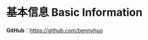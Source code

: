 
<!--
**Dexter-Huang/Dexter-Huang** is a ✨ _special_ ✨ repository because its `README.md` (this file) appears on your GitHub profile.

Here are some ideas to get you started:

- 🔭 I’m currently working on ...
- 🌱 I’m currently learning ...
- 👯 I’m looking to collaborate on ...
- 🤔 I’m looking for help with ...
- 💬 Ask me about ...
- 📫 How to reach me: ...
- 😄 Pronouns: ...
- ⚡ Fun fact: ...
-->
# 基本信息 Basic Information
<!--
前腾讯客户端高级工程师、猿辅导（看云集团）资深客户端工程师。[Google 开发者专家（GDE）](https://g.dev/Dexter-Huang)，Kotlin 方向。
 
Former Tencent Senior Android Developer. Now work at Kanyun. Inc. [Google Developer Expert (GDE)](https://g.dev/bennyhuo) in Kotlin.
-->
<!--

# 个人频道 Channels

* **GitHub**: [Dexter-Huang](https://github.com/Dexter-Huang)
* **YouTube：[霍丙乾 bennyhuo](https://www.youtube.com/channel/UCt47g8sEoUkI6R855ol3Gdw)**
* **bilibili：[霍丙乾 bennyhuo](https://space.bilibili.com/28615855)**
* **知识星球：bennyhuo**
* **微信公众号：霍丙乾 bennyhuo**


# 技能概述 Skills

[![Top Langs](https://github-readme-stats.vercel.app/api/top-langs/?username=Dexter-Huang&hide=HTML,css,php&layout=compact&show_icons=true)](https://github.com/anuraghazra/github-readme-stats)

[![Anurag's GitHub stats](https://github-readme-stats.vercel.app/api?username=Dexter-Huang&show_icons=true)](https://github.com/anuraghazra/github-readme-stats)



# 出版书籍 Published Books



2020.06 **[《深入理解 Kotlin 协程》](https://item.jd.com/12898592.html)** 

Jun 2020 **[Understanding Kotlin Coroutines](https://item.jd.com/12898592.html)**

2023.08 **[《深入实践 Kotlin 元编程》](https://item.jd.com/10081757341486.html)**

Aug 2023 **[Kotlin Metaprogramming in Action](https://item.jd.com/10081757341486.html)**

# 大会分享 Talks

* 2023.05 北京 KUG: **[你想知道的 Jetpack Compose 的编译器黑魔法](https://www.bilibili.com/video/BV1ck4y1j7Pa/)**
* 2023.04 GDG 社区说: **[如何开发一款 Kotlin 编译器插件？](https://www.bilibili.com/video/BV1Rm4y127hj/)**
* 2022.09 GDG 社区说: **[KLUE：Kotlin 多平台特性的妙用：统一 JS 调用 Native 函数的体验](https://www.bilibili.com/video/BV1ye4y1Y728)**
* 2021.11/2021.12 Kotlin 中文大会 & GDG Devfest: **[Kotlin 元编程：从注解处理器 KAPT到符号处理器 KSP](https://www.bilibili.com/video/BV1JY411H7pb)**
* 2021.07 GDG 社区说: **[Kotlin 编译器插件：我们究竟在期待什么](https://www.bilibili.com/video/BV1Tf4y157ku)**
* 2020.11 2020 全球移动开发者峰会 & GDG Kotlin Day: **[Kotlin多平台在移动端应用与展望](https://live.csdn.net/room/zxff716/Dl55vGUZ)**
* 2020.05 2020 GDG Android 11 Meetup: **[Kotlin 协程那些事儿](https://www.bilibili.com/video/BV1MV411z7pM)**
* 2018.11 2018 JetBrains 北京开发者大会: **[如何优雅的使用 Kotlin Data Class](https://v.qq.com/x/page/n08227okqh9.html)**
* 2017.11 2017 Android 技术大会: **[效率的抉择 - 将 Kotlin 投入 Android 应用开发当中 ](http://play.itdks.com/watch/3740769?player=)**

- May 2023, Beijing KUG: **[Secrets in the Compiler Plugin of Jetpack Compose You Want to Know](https://www.bilibili.com/video/BV1ck4y1j7Pa/)**
- Apr 2023, GDG CTalk: **[How to Develop a Kotlin Compiler Plugin?](https://www.bilibili.com/video/BV1Rm4y127hj/)**
- Sep 2022, GDG CTalk: **[KLUE: Unified Experience of Calling Native Functions from JS with Kotlin Multiplatform](https://www.bilibili.com/video/BV1ye4y1Y728)**
- Nov & Dec 2021, China Kotlin Conf & GDG Devfest: **[Kotlin Metaprogramming: From Annotation Processor to Symbol Processor](https://www.bilibili.com/video/BV1JY411H7pb)**
- Jul 2021, GDG CTalk: **[Kotlin Compiler Plugins: What Are We Really Expecting?](https://www.bilibili.com/video/BV1Tf4y157ku)**
- Nov 2020, Global Mobile Developer Summit & GDG Kotlin Day: **[Kotlin Multiplatform in Mobile Applications and Outlook](https://live.csdn.net/room/zxff716/Dl55vGUZ)**
- May 2020, GDG Android 11 Meetup: **[All About Kotlin Coroutines](https://www.bilibili.com/video/BV1MV411z7pM)**
- Nov 2018, JetBrains Beijing Open Day: **[How to Elegant Use Kotlin Data Class](https://v.qq.com/x/page/n08227okqh9.html)**
- Nov 2017, Android Conf: **[The Choice of Efficiency - Introducing Kotlin into Android App Development](http://play.itdks.com/watch/3740769?player=)**

# 视频教程 Video Tutorials

* 2020.11 慕课网: **[C 语言系统精讲](https://coding.imooc.com/class/463.html)**
* 2019.11 慕课网: **[新版 Kotlin 入门到精通](https://coding.imooc.com/class/398.html)**
* 2019.04 慕课网: **[破解 Retrofit](https://www.imooc.com/learn/1128)**
* 2019.02 慕课网: **[破解Android高级面试](https://coding.imooc.com/class/317.html)**
* 2018.10 哔哩哔哩: **[注解处理器教程](https://www.bilibili.com/video/BV1RW411m7Hk/)**
* 2018.06 慕课网: **[基于 GitHub App 业务深度讲解 Kotlin1.2高级特性与框架设计](https://coding.imooc.com/class/232.html)**
* 2017.06 慕课网: **[Kotlin 系统入门到进阶](http://coding.imooc.com/class/108.html)**
* 2016.10 **[Kotlin 入门到放弃](https://github.com/enbandari/Kotlin-Tutorials)**

# 相关网站 Related Websites

**个人主页/Personal Website**：https://www.bennyhuo.com

-->

**GitHub**：https://github.com/bennyhuo



